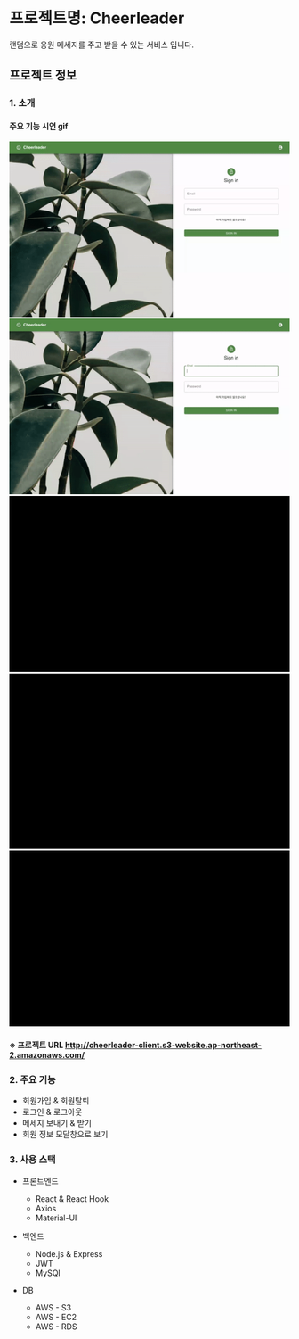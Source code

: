 # 프로젝트명: Cheerleader
랜덤으로 응원 메세지를 주고 받을 수 있는 서비스 입니다.

## 프로젝트 정보
  ### 1. 소개
  
   #### 주요 기능 시연 gif 
   ![회원가입](./회원가입.gif)
   ![유효성검사](./유효성검사.gif)
   ![로그인](./로그인.gif)
   ![메세지페이지](./메세지페이지.gif)
   ![로그아웃,회원탈퇴](./로그아웃&회원탈퇴.gif)
   
   #### ※ 프로젝트 URL http://cheerleader-client.s3-website.ap-northeast-2.amazonaws.com/

  ### 2. 주요 기능
  * 회원가입 & 회원탈퇴
  * 로그인 & 로그아웃
  * 메세지 보내기 & 받기
  * 회원 정보 모달창으로 보기
  
  ### 3. 사용 스택
  * 프론트엔드
    * React & React Hook
    * Axios
    * Material-UI
    
  * 백엔드
    * Node.js & Express
    * JWT
    * MySQl
  
  * DB
    * AWS - S3
    * AWS - EC2
    * AWS - RDS
    
    
 
  



